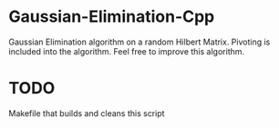# Gaussian-Elimination-Cpp
Gaussian Elimination algorithm on a random Hilbert Matrix. Pivoting is included into the algorithm. Feel free to improve this algorithm.
# TODO
Makefile that builds and cleans this script
